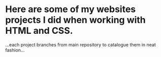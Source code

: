 # Here are some of my websites projects I did when working with HTML and CSS.
...each project branches from main repository to catalogue them in neat fashion...
